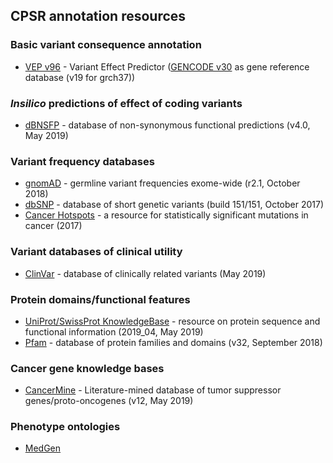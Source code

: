 ## CPSR annotation resources

### Basic variant consequence annotation
  * [VEP v96](http://www.ensembl.org/info/docs/tools/vep/index.html) - Variant Effect Predictor ([GENCODE v30](https://www.gencodegenes.org/human/) as gene reference database (v19 for grch37))

###  *Insilico* predictions of effect of coding variants
  * [dBNSFP](https://sites.google.com/site/jpopgen/dbNSFP) - database of non-synonymous functional predictions (v4.0, May 2019)

###  Variant frequency databases
  * [gnomAD](http://exac.broadinstitute.org/) - germline variant frequencies exome-wide (r2.1, October 2018)
  * [dbSNP](http://www.ncbi.nlm.nih.gov/SNP/) - database of short genetic variants (build 151/151, October 2017)
  * [Cancer Hotspots](http://cancerhotspots.org) - a resource for statistically significant mutations in cancer (2017)

### Variant databases of clinical utility
  * [ClinVar](http://www.ncbi.nlm.nih.gov/clinvar/) - database of clinically related variants (May 2019)

### Protein domains/functional features
  * [UniProt/SwissProt KnowledgeBase](http://www.uniprot.org) - resource on protein sequence and functional information (2019_04, May 2019)
  * [Pfam](http://pfam.xfam.org) - database of protein families and domains (v32, September 2018)

### Cancer gene knowledge bases
  * [CancerMine](https://zenodo.org/record/2662509#.XM0xMdMzaL4) - Literature-mined database of tumor suppressor genes/proto-oncogenes (v12, May 2019)

### Phenotype ontologies
  * [MedGen](https://www.ncbi.nlm.nih.gov/medgen/)
